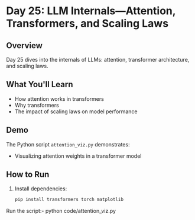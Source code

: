 # Day 25: LLM Internals—Attention, Transformers, and Scaling Laws

## Overview
Day 25 dives into the internals of LLMs: attention, transformer architecture, and scaling laws.

## What You'll Learn
- How attention works in transformers
- Why transformers
- The impact of scaling laws on model performance

## Demo
The Python script `attention_viz.py` demonstrates:
- Visualizing attention weights in a transformer model

## How to Run
1. Install dependencies:
   ```bash
   pip install transformers torch matplotlib
Run the script:-
python code/attention_viz.py
